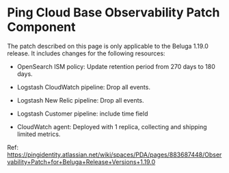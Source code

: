 # Ping Cloud Base Observability Patch Component

The patch described on this page is only applicable to the Beluga 1.19.0 release. It includes changes for the following resources:

* OpenSearch ISM policy: Update retention period from 270 days to 180 days.

* Logstash CloudWatch pipeline: Drop all events.

* Logstash New Relic pipeline: Drop all events.

* Logstash Customer pipeline: include time field

* CloudWatch agent: Deployed with 1 replica, collecting and shipping limited metrics.

Ref: https://pingidentity.atlassian.net/wiki/spaces/PDA/pages/883687448/Observability+Patch+for+Beluga+Release+Versions+1.19.0


